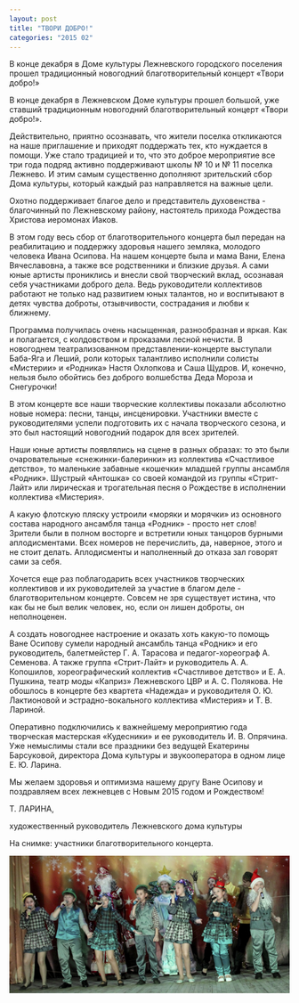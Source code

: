 ```yaml
---
layout: post
title: "ТВОРИ ДОБРО!"
categories: "2015 02"
---
```


В конце декабря в Доме культуры Лежневского городского поселения прошел традиционный новогодний благотворительный концерт «Твори добро!»

В конце декабря в Лежневском Доме культуры прошел большой, уже ставший традиционным новогодний благотворительный концерт «Твори добро!».

Действительно, приятно осознавать, что жители поселка откликаются на наше приглашение и приходят поддержать тех, кто нуждается в помощи. Уже стало традицией и то, что это доброе мероприятие все три года подряд активно поддерживают школы № 10 и № 11 поселка Лежнево. И этим самым существенно дополняют зрительский сбор Дома культуры, который каждый раз направляется на важные цели.

Охотно поддерживает благое дело и представитель духовенства - благочинный по Лежневскому району, настоятель прихода Рождества Христова иеромонах Иаков.

В этом году весь сбор от благотворительного концерта был передан на реабилитацию и поддержку здоровья нашего земляка, молодого человека Ивана Осипова. На нашем концерте была и мама Вани, Елена Вячеславовна, а также все родственники и близкие друзья. А сами юные артисты прониклись и внесли свой творческий вклад, осознавая себя участниками доброго дела. Ведь руководители коллективов работают не только над развитием юных талантов, но и воспитывают в детях чувства доброты, отзывчивости, сострадания и любви к ближнему.

Программа получилась очень насыщенная, разнообразная и яркая. Как и полагается, с колдовством и проказами лесной нечисти. В новогоднем театрализованном представлении-концерте выступали Баба-Яга и Леший, роли которых талантливо исполнили солисты «Мистерии» и «Родника» Настя Охлопкова и Саша Щудров. И, конечно, нельзя было обойтись без доброго волшебства Деда Мороза и Снегурочки!

В этом концерте все наши творческие коллективы показали абсолютно новые номера: песни, танцы, инсценировки. Участники вместе с руководителями успели подготовить их с начала творческого сезона, и это был настоящий новогодний подарок для всех зрителей.

Наши юные артисты появлялись на сцене в разных образах: то это были очаровательные «снежинки-балеринки» из коллектива «Счастливое детство», то маленькие забавные «кошечки» младшей группы ансамбля «Родник». Шустрый «Антошка» со своей командой из группы «Стрит-Лайт» или лирическая и трогательная песня о Рождестве в исполнении коллектива «Мистерия».

А какую флотскую пляску устроили «моряки и морячки» из основного состава народного ансамбля танца «Родник» - просто нет слов! Зрители были в полном восторге и встретили юных танцоров бурными аплодисментами. Всех номеров не перечислить, да, наверное, этого и не стоит делать. Аплодисменты и наполненный до отказа зал говорят сами за себя.

Хочется еще раз поблагодарить всех участников творческих коллективов и их руководителей за участие в благом деле - благотворительном концерте. Совсем не зря существует истина, что как бы не был велик человек, но, если он лишен доброты, он неполноценен.

А создать новогоднее настроение и оказать хоть какую-то помощь Ване Осипову сумели народный ансамбль танца «Родник» и его руководитель, балетмейстер Г. А. Тарасова и педагог-хореограф А. Семенова. А также группа «Стрит-Лайт» и руководитель А. А. Копошилов, хореографический коллектив «Счастливое детство» и Е. А. Пушкина, театр моды «Каприз» Лежневского ЦВР и А. С. Полякова. Не обошлось в концерте без квартета «Надежда» и руководителя О. Ю. Лактионовой и эстрадно-вокального коллектива «Мистерия» и Т. В. Лариной.

Оперативно подключились к важнейшему мероприятию года творческая мастерская «Кудесники» и ее руководитель И. В. Опрячина. Уже немыслимы стали все праздники без ведущей Екатерины Барсуковой, директора Дома культуры и звукооператора в одном лице Е. Ю. Ларина.

Мы желаем здоровья и оптимизма нашему другу Ване Осипову и поздравляем всех лежневцев с Новым 2015 годом и Рождеством!

Т. ЛАРИНА,

художественный руководитель Лежневского дома культуры

На снимке: участники благотворительного концерта.

![1](/images/702_4.JPG)
